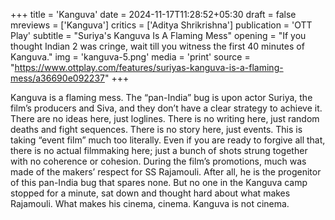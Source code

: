 +++
title = 'Kanguva'
date = 2024-11-17T11:28:52+05:30
draft = false
mreviews = ['Kanguva']
critics = ['Aditya Shrikrishna']
publication = 'OTT Play'
subtitle = "Suriya's Kanguva Is A Flaming Mess"
opening = "If you thought Indian 2 was cringe, wait till you witness the first 40 minutes of Kanguva."
img = 'kanguva-5.png'
media = 'print'
source = "https://www.ottplay.com/features/suriyas-kanguva-is-a-flaming-mess/a36690e092237"
+++

Kanguva is a flaming mess. The “pan-India” bug is upon actor Suriya, the film’s producers and Siva, and they don’t have a clear strategy to achieve it. There are no ideas here, just loglines. There is no writing here, just random deaths and fight sequences. There is no story here, just events. This is taking “event film” much too literally. Even if you are ready to forgive all that, there is no actual filmmaking here; just a bunch of shots strung together with no coherence or cohesion. During the film’s promotions, much was made of the makers’ respect for SS Rajamouli. After all, he is the progenitor of this pan-India bug that spares none. But no one in the Kanguva camp stopped for a minute, sat down and thought hard about what makes Rajamouli. What makes his cinema, cinema. Kanguva is not cinema.
